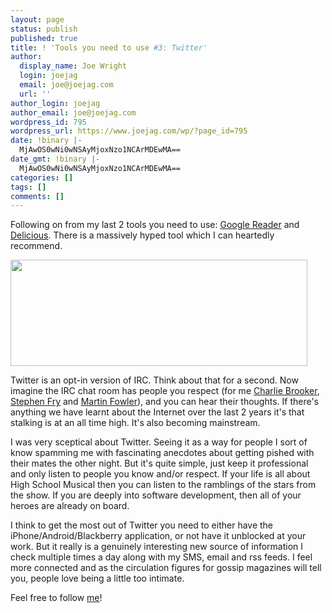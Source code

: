 ```yaml
---
layout: page
status: publish
published: true
title: ! 'Tools you need to use #3: Twitter'
author:
  display_name: Joe Wright
  login: joejag
  email: joe@joejag.com
  url: ''
author_login: joejag
author_email: joe@joejag.com
wordpress_id: 795
wordpress_url: https://www.joejag.com/wp/?page_id=795
date: !binary |-
  MjAwOS0wNi0wNSAyMjoxNzo1NCArMDEwMA==
date_gmt: !binary |-
  MjAwOS0wNi0wNSAyMjoxNzo1NCArMDEwMA==
categories: []
tags: []
comments: []
---
```

<p>Following on from my last 2 tools you need to use: <a href="https://www.joejag.com/wp/?p=518">Google Reader</a> and <a href="https://www.joejag.com/wp/?p=558">Delicious</a>.  There is a massively hyped tool which I can heartedly recommend.</p>
<p><img src="https://www.joejag.com/i/posts/twitter.jpg" / height="170" width="475"></p>
<p>Twitter is an opt-in version of IRC.  Think about that for a second.  Now imagine the IRC chat room has people you respect (for me <a href="http://twitter.com/charltonbrooker">Charlie Brooker</a>, <a href="http://twitter.com/stephenFRY">Stephen Fry</a> and <a href="http://twitter.com/martinfowler">Martin Fowler</a>), and you can hear their thoughts.  If there's anything we have learnt about the Internet over the last 2 years it's that stalking is at an all time high.  It's also becoming mainstream.</p>
<p>I was very sceptical about Twitter.  Seeing it as a way for people I sort of know spamming me with fascinating anecdotes about getting pished with their mates the other night.  But it's quite simple, just keep it professional and only listen to people you know and/or respect.  If your life is all about High School Musical then you can listen to the ramblings of the stars from the show.  If you are deeply into software development, then all of your heroes are already on board.</p>
<p>I think to get the most out of Twitter you need to either have the iPhone/Android/Blackberry application, or not have it unblocked at your work.  But it really is a genuinely interesting new source of information I check multiple times a day along with my SMS, email and rss feeds.  I feel more connected and as the circulation figures for gossip magazines will tell you, people love being a little too intimate.</p>
<p>Feel free to follow <a href="http://twitter.com/tehjoejag">me</a>!</p>
